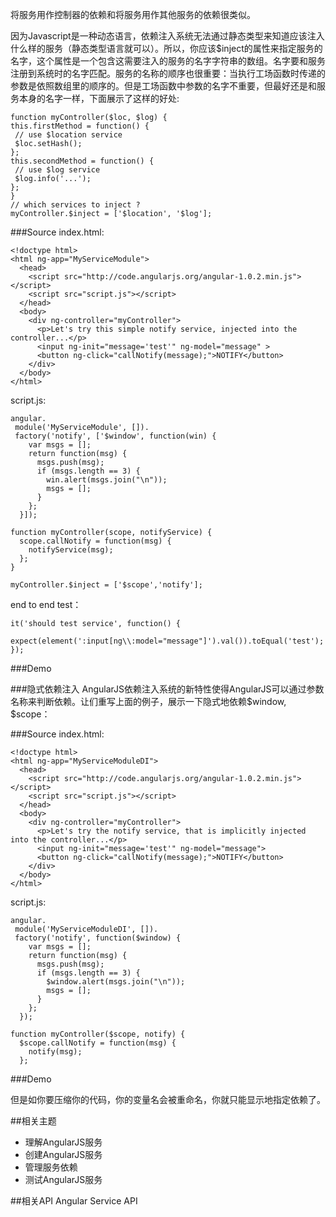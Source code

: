 将服务用作控制器的依赖和将服务用作其他服务的依赖很类似。

因为Javascript是一种动态语言，依赖注入系统无法通过静态类型来知道应该注入什么样的服务（静态类型语言就可以）。所以，你应该$inject的属性来指定服务的名字，这个属性是一个包含这需要注入的服务的名字字符串的数组。名字要和服务注册到系统时的名字匹配。服务的名称的顺序也很重要：当执行工场函数时传递的参数是依照数组里的顺序的。但是工场函数中参数的名字不重要，但最好还是和服务本身的名字一样，下面展示了这样的好处:

	function myController($loc, $log) {
	this.firstMethod = function() {
	 // use $location service
	 $loc.setHash();
	};
	this.secondMethod = function() {
	 // use $log service
	 $log.info('...');
	};
	}
	// which services to inject ?
	myController.$inject = ['$location', '$log'];

###Source 
index.html:

	<!doctype html>
	<html ng-app="MyServiceModule">
	  <head>
	    <script src="http://code.angularjs.org/angular-1.0.2.min.js"></script>
	    <script src="script.js"></script>
	  </head>
	  <body>
	    <div ng-controller="myController">
	      <p>Let's try this simple notify service, injected into the controller...</p>
	      <input ng-init="message='test'" ng-model="message" >
	      <button ng-click="callNotify(message);">NOTIFY</button>
	    </div>
	  </body>
	</html>

script.js:

	angular.
	 module('MyServiceModule', []).
	 factory('notify', ['$window', function(win) {
	    var msgs = [];
	    return function(msg) {
	      msgs.push(msg);
	      if (msgs.length == 3) {
	        win.alert(msgs.join("\n"));
	        msgs = [];
	      }
	    };
	  }]);
	 
	function myController(scope, notifyService) {
	  scope.callNotify = function(msg) {
	    notifyService(msg);
	  };
	}
	 
	myController.$inject = ['$scope','notify'];
	

end to end test：

	it('should test service', function() {
	  expect(element(':input[ng\\:model="message"]').val()).toEqual('test');
	});

###Demo

###隐式依赖注入
AngularJS依赖注入系统的新特性使得AngularJS可以通过参数名称来判断依赖。让们重写上面的例子，展示一下隐式地依赖$window, $scope：

###Source
index.html:


	<!doctype html>
	<html ng-app="MyServiceModuleDI">
	  <head>
	    <script src="http://code.angularjs.org/angular-1.0.2.min.js"></script>
	    <script src="script.js"></script>
	  </head>
	  <body>
	    <div ng-controller="myController">
	      <p>Let's try the notify service, that is implicitly injected into the controller...</p>
	      <input ng-init="message='test'" ng-model="message">
	      <button ng-click="callNotify(message);">NOTIFY</button>
	    </div>
	  </body>
	</html>

script.js:

	angular.
	 module('MyServiceModuleDI', []).
	 factory('notify', function($window) {
	    var msgs = [];
	    return function(msg) {
	      msgs.push(msg);
	      if (msgs.length == 3) {
	        $window.alert(msgs.join("\n"));
	        msgs = [];
	      }
	    };
	  });
	 
	function myController($scope, notify) {
	  $scope.callNotify = function(msg) {
	    notify(msg);
	  };
	

###Demo

但是如你要压缩你的代码，你的变量名会被重命名，你就只能显示地指定依赖了。

##相关主题
*  理解AngularJS服务
*  创建AngularJS服务
*  管理服务依赖
*  测试AngularJS服务

##相关API
Angular Service API